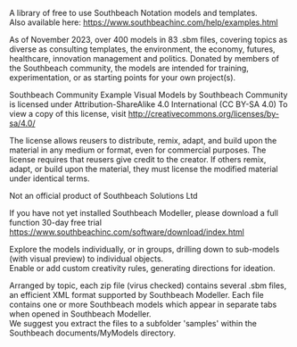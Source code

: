 A library of free to use Southbeach Notation models and templates.  
Also available here: https://www.southbeachinc.com/help/examples.html

As of November 2023, over 400 models in 83 .sbm files, covering topics as diverse as consulting templates, the environment, the economy, futures, healthcare, innovation management and politics. Donated by members of the Southbeach community, the models are intended for training, experimentation, or as starting points for your own project(s).  
   
Southbeach Community Example Visual Models by Southbeach Community is licensed under Attribution-ShareAlike 4.0 International (CC BY-SA 4.0)
To view a copy of this license, visit http://creativecommons.org/licenses/by-sa/4.0/

The license allows reusers to distribute, remix, adapt, and build upon the material in any
medium or format, even for commercial purposes. The license requires that reusers give credit
to the creator. If others remix, adapt, or build upon the material, they must license the
modified material under identical terms. 
  
Not an official product of Southbeach Solutions Ltd  

If you have not yet installed Southbeach Modeller, please download a full function 30-day free trial  
https://www.southbeachinc.com/software/download/index.html

Explore the models individually, or in groups, drilling down to sub-models (with visual preview) to individual objects.   
Enable or add custom creativity rules, generating directions for ideation.   
  
Arranged by topic, each zip file (virus checked) contains several .sbm files, an efficient XML format supported by Southbeach Modeller.
Each file contains one or more Southbeach models which appear in separate tabs when opened in Southbeach Modeller.  
We suggest you extract the files to a subfolder 'samples' within the Southbeach documents/MyModels directory.  
